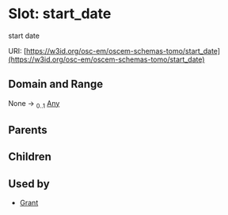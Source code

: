 
# Slot: start_date

start date

URI: [https://w3id.org/osc-em/oscem-schemas-tomo/start_date](https://w3id.org/osc-em/oscem-schemas-tomo/start_date)


## Domain and Range

None &#8594;  <sub>0..1</sub> [Any](Any.md)

## Parents


## Children


## Used by

 * [Grant](Grant.md)
